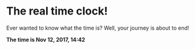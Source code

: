 # The real time clock!

Ever wanted to know what the time is? Well, your journey is about to end!

**The time is Nov 12, 2017, 14:42**